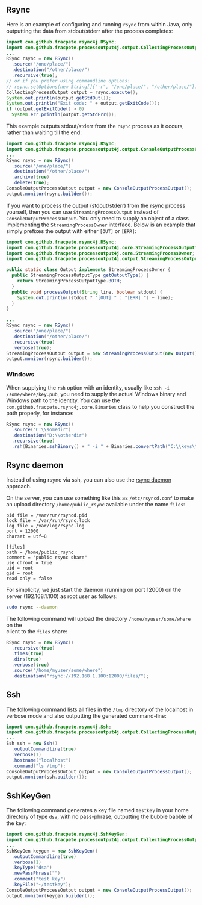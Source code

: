 ## Rsync

Here is an example of configuring and running `rsync` from within Java, only 
outputting the data from stdout/stderr after the process completes: 

```java
import com.github.fracpete.rsync4j.RSync;
import com.github.fracpete.processoutput4j.output.CollectingProcessOutput;
...
RSync rsync = new RSync()
  .source("/one/place/")
  .destination("/other/place/")
  .recursive(true);
// or if you prefer using commandline options:
// rsync.setOptions(new String[]{"-r", "/one/place/", "/other/place/"});
CollectingProcessOutput output = rsync.execute();
System.out.println(output.getStdOut());
System.out.println("Exit code: " + output.getExitCode());
if (output.getExitCode() > 0)
  System.err.println(output.getStdErr());
```

This example outputs stdout/stderr from the `rsync` process as it occurs, 
rather than waiting till the end:

```java
import com.github.fracpete.rsync4j.RSync;
import com.github.fracpete.processoutput4j.output.ConsoleOutputProcessOutput;
...
RSync rsync = new RSync()
  .source("/one/place/")
  .destination("/other/place/")
  .archive(true)
  .delete(true);
ConsoleOutputProcessOutput output = new ConsoleOutputProcessOutput();
output.monitor(rsync.builder());
```

If you want to process the output (stdout/stderr) from the rsync process
yourself, then you can use `StreamingProcessOutput` instead of 
`ConsoleOutputProcessOutput`. You only need to supply an object of a class
implementing the `StreamingProcessOwner` interface. Below is an example
that simply prefixes the output with either `[OUT]` or `[ERR]`: 

```java
import com.github.fracpete.rsync4j.RSync;
import com.github.fracpete.processoutput4j.core.StreamingProcessOutputType;
import com.github.fracpete.processoutput4j.core.StreamingProcessOwner;
import com.github.fracpete.processoutput4j.output.StreamingProcessOutput;

public static class Output implements StreamingProcessOwner {
  public StreamingProcessOutputType getOutputType() {
    return StreamingProcessOutputType.BOTH;
  }
  public void processOutput(String line, boolean stdout) {
    System.out.println((stdout ? "[OUT] " : "[ERR] ") + line);
  }
}

...
RSync rsync = new RSync()
  .source("/one/place/")
  .destination("/other/place/")
  .recursive(true)
  .verbose(true);
StreamingProcessOutput output = new StreamingProcessOutput(new Output());
output.monitor(rsync.builder());
```

### Windows

When supplying the `rsh` option with an identity, usually like `ssh -i /some/where/key.pub`, 
you need to supply the actual Windows binary and Windows path to the identity.
You can use the `com.github.fracpete.rsync4j.core.Binaries` class to help you
construct the path properly, for instance: 

```java
RSync rsync = new RSync()
  .source("C:\\somedir")
  .destination("D:\\otherdir")
  .recursive(true)
  .rsh(Binaries.sshBinary() + " -i " + Binaries.convertPath("C:\\keys\\mykey.pub"));
```

## Rsync daemon

Instead of using rsync via ssh, you can also use the 
[rsync daemon](https://download.samba.org/pub/rsync/rsyncd.conf.html) approach.

On the server, you can use something like this as `/etc/rsyncd.conf` to make 
an upload directory `/home/public_rsync` available under the name `files`:

```inifile
pid file = /var/run/rsyncd.pid
lock file = /var/run/rsync.lock
log file = /var/log/rsync.log
port = 12000
charset = utf–8

[files]
path = /home/public_rsync
comment = "public rsync share"
use chroot = true
uid = root
gid = root
read only = false
```

For simplicity, we just start the daemon (running on port 12000) on the server 
(192.168.1.100) as root user as follows:

```bash
sudo rsync --daemon
```

The following command will upload the directory `/home/myuser/some/where` on the  
client to the `files` share:

```java
RSync rsync = new RSync()
  .recursive(true)
  .times(true)
  .dirs(true)
  .verbose(true)
  .source("/home/myuser/some/where")
  .destination("rsync://192.168.1.100:12000/files/");
```

## Ssh

The following command lists all files in the `/tmp` directory of the localhost
in verbose mode and also outputting the generated command-line:

```java
import com.github.fracpete.rsync4j.Ssh;
import com.github.fracpete.processoutput4j.output.CollectingProcessOutput;
...
Ssh ssh = new Ssh()
  .outputCommandline(true)
  .verbose(1)
  .hostname("localhost")
  .command("ls /tmp");
ConsoleOutputProcessOutput output = new ConsoleOutputProcessOutput();
output.monitor(ssh.builder());
```

## SshKeyGen

The following command generates a key file named `testkey` in your home 
directory of type `dsa`, with no pass-phrase, outputting the bubble babble 
of the key:

```java
import com.github.fracpete.rsync4j.SshKeyGen;
import com.github.fracpete.processoutput4j.output.CollectingProcessOutput;
...
SshKeyGen keygen = new SshKeyGen()
  .outputCommandline(true)
  .verbose(1)
  .keyType("dsa")
  .newPassPhrase("")
  .comment("test key")
  .keyFile("~/testkey");
ConsoleOutputProcessOutput output = new ConsoleOutputProcessOutput();
output.monitor(keygen.builder());
```
